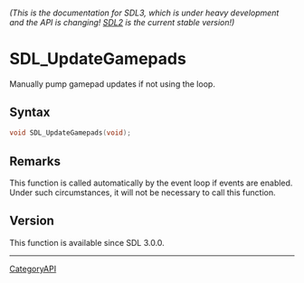 ###### (This is the documentation for SDL3, which is under heavy development and the API is changing! [SDL2](https://wiki.libsdl.org/SDL2/) is the current stable version!)
# SDL_UpdateGamepads

Manually pump gamepad updates if not using the loop.

## Syntax

```c
void SDL_UpdateGamepads(void);

```

## Remarks

This function is called automatically by the event loop if events are
enabled. Under such circumstances, it will not be necessary to call this
function.

## Version

This function is available since SDL 3.0.0.

----
[CategoryAPI](CategoryAPI.md)
